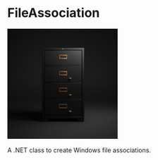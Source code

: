 # FileAssociation

<img src="https://github.com/PrimeEagle/FileAssociation/blob/main/filing%20cabinet.png?raw=true" width="250" />

 A .NET class to create Windows file associations.
